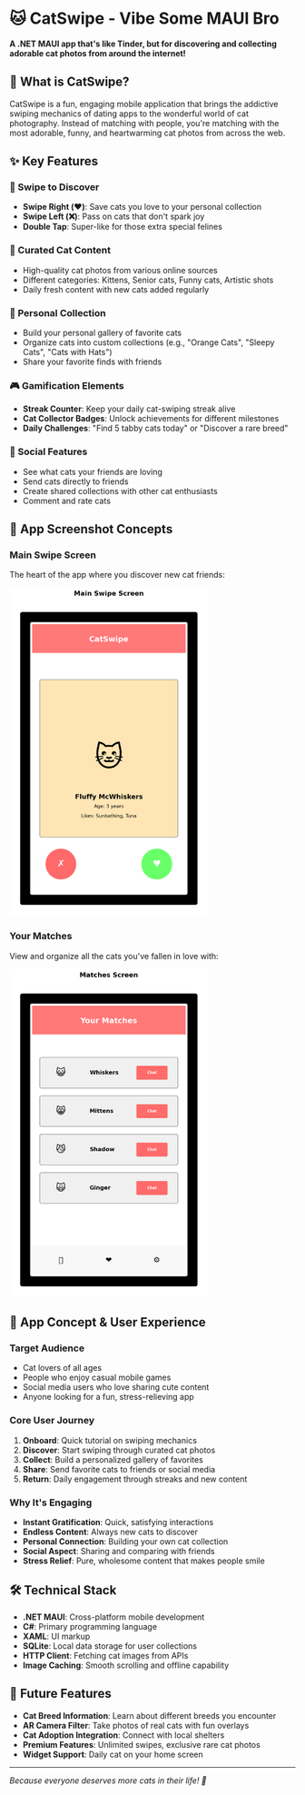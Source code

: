 # 🐱 CatSwipe - Vibe Some MAUI Bro

**A .NET MAUI app that's like Tinder, but for discovering and collecting adorable cat photos from around the internet!**

## 🎯 What is CatSwipe?

CatSwipe is a fun, engaging mobile application that brings the addictive swiping mechanics of dating apps to the wonderful world of cat photography. Instead of matching with people, you're matching with the most adorable, funny, and heartwarming cat photos from across the web.

## ✨ Key Features

### 🔄 Swipe to Discover
- **Swipe Right (❤️)**: Save cats you love to your personal collection
- **Swipe Left (❌)**: Pass on cats that don't spark joy
- **Double Tap**: Super-like for those extra special felines

### 📸 Curated Cat Content
- High-quality cat photos from various online sources
- Different categories: Kittens, Senior cats, Funny cats, Artistic shots
- Daily fresh content with new cats added regularly

### 💝 Personal Collection
- Build your personal gallery of favorite cats
- Organize cats into custom collections (e.g., "Orange Cats", "Sleepy Cats", "Cats with Hats")
- Share your favorite finds with friends

### 🎮 Gamification Elements
- **Streak Counter**: Keep your daily cat-swiping streak alive
- **Cat Collector Badges**: Unlock achievements for different milestones
- **Daily Challenges**: "Find 5 tabby cats today" or "Discover a rare breed"

### 🤝 Social Features
- See what cats your friends are loving
- Send cats directly to friends
- Create shared collections with other cat enthusiasts
- Comment and rate cats

## 📱 App Screenshot Concepts

### Main Swipe Screen
The heart of the app where you discover new cat friends:

<img src="docs/main-screen.png" alt="Main Swipe Screen" width="350">

### Your Matches
View and organize all the cats you've fallen in love with:

<img src="docs/matches-screen.png" alt="Matches Screen" width="350">

## 🎨 App Concept & User Experience

### Target Audience
- Cat lovers of all ages
- People who enjoy casual mobile games
- Social media users who love sharing cute content
- Anyone looking for a fun, stress-relieving app

### Core User Journey
1. **Onboard**: Quick tutorial on swiping mechanics
2. **Discover**: Start swiping through curated cat photos
3. **Collect**: Build a personalized gallery of favorites
4. **Share**: Send favorite cats to friends or social media
5. **Return**: Daily engagement through streaks and new content

### Why It's Engaging
- **Instant Gratification**: Quick, satisfying interactions
- **Endless Content**: Always new cats to discover
- **Personal Connection**: Building your own cat collection
- **Social Aspect**: Sharing and comparing with friends
- **Stress Relief**: Pure, wholesome content that makes people smile

## 🛠️ Technical Stack
- **.NET MAUI**: Cross-platform mobile development
- **C#**: Primary programming language
- **XAML**: UI markup
- **SQLite**: Local data storage for user collections
- **HTTP Client**: Fetching cat images from APIs
- **Image Caching**: Smooth scrolling and offline capability

## 🚀 Future Features
- **Cat Breed Information**: Learn about different breeds you encounter
- **AR Camera Filter**: Take photos of real cats with fun overlays
- **Cat Adoption Integration**: Connect with local shelters
- **Premium Features**: Unlimited swipes, exclusive rare cat photos
- **Widget Support**: Daily cat on your home screen

---

*Because everyone deserves more cats in their life! 🐾*
